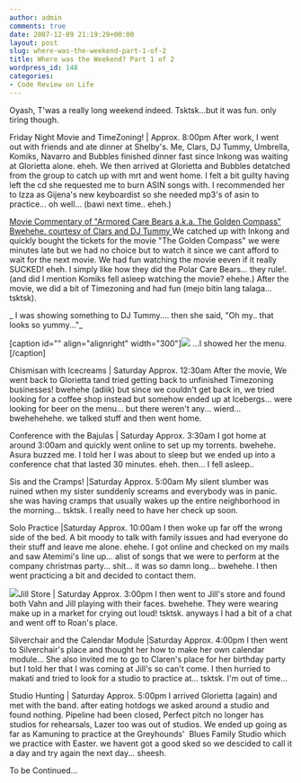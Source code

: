 ```yaml
---
author: admin
comments: true
date: 2007-12-09 21:19:29+00:00
layout: post
slug: where-was-the-weekend-part-1-of-2
title: Where was the Weekend? Part 1 of 2
wordpress_id: 148
categories:
- Code Review on Life
---
```


Oyash, T'was a really long weekend indeed. Tsktsk...but it was fun. only tiring though.

Friday Night Movie and TimeZoning! | Approx. 8:00pm
After work, I went out with friends and ate dinner at Shelby's. Me, Clars, DJ Tummy, Umbrella, Komiks, Navarro and Bubbles finished dinner fast since Inkong was waiting at Glorietta alone. eheh. We then arrived at Glorietta and Bubbles detatched from the group to catch up with mrt and went home. I felt a bit guilty having left the cd she requested me to burn ASIN songs with. I recommended her to Izza as Gijena's new keyboardist so she needed mp3's of asin to practice... oh well... (bawi next time.. eheh.)



[Movie Commentary of "Armored Care Bears a.k.a. The Golden Compass" Bwehehe. courtesy of Clars and DJ Tummy
](http://www.youtube.com/watch?v=iD4luU4a7cs)
We catched up with Inkong and quickly bought the tickets for the movie "The Golden Compass" we were minutes late but we had no choice but to watch it since we cant afford to wait for the next movie. We had fun watching the movie eeven if it really SUCKED! eheh. I simply like how they did the Polar Care Bears... they rule!. (and did I mention Komiks fell asleep watching the movie? ehehe.) After the movie, we did a bit of Timezoning and had fun (mejo bitin lang talaga... tsktsk).

_ I was showing something to DJ Tummy.... then she said, "Oh my.. that looks so yummy..."_




[caption id="" align="alignright" width="300"][![](http://images.laszio.multiply.com/image/1/photos/upload/300x300/R1w0ggoKCBkAAAVNLYo1/Image003.jpg?et=Wbi6NH4kzvrqoLik%2CrBecg&nmid=)](http://images.laszio.multiply.com/image/1/photos/upload/300x300/R1w0ggoKCBkAAAVNLYo1/Image003.jpg?et=Wbi6NH4kzvrqoLik%2CrBecg&nmid=) ...I showed her the menu.[/caption]






Chismisan with Icecreams | Saturday Approx. 12:30am
After the movie, We went back to Glorietta tand tried getting back to unfinished Timezoning businesses! bwehehe (adiik) but since we couldn't get back in, we tried looking for a coffee shop instead but somehow ended up at Icebergs... were looking for beer on the menu... but there weren't any... wierd... bwehehehehe. we talked stuff and then went home.

Conference with the Bajulas | Saturday Approx. 3:30am
I got home at around 3:00am and quickly went online to set up my torrents. bwehehe. Asura buzzed me. I told her I was about to sleep but we ended up into a conference chat that lasted 30 minutes. eheh. then... I fell asleep..

Sis and the Cramps! |Saturday Approx. 5:00am
My silent slumber was ruined wthen my sister sunddenly screams and everybody was in panic. she was having cramps that usually wakes up the entire neighborhood in the morning... tsktsk. I really need to have her check up soon.

Solo Practice |Saturday Approx. 10:00am
I then woke up far off the wrong side of the bed. A bit moody to talk with family issues and had everyone do their stuff and leave me alone. ehehe. I got online and checked on my mails and saw Atemimi's line up... alist of songs that we were to perform at the company christmas party... shit... it was so damn long... bwehehe. I then went practicing a bit and decided to contact them.

[![](http://images.laszio.multiply.com/image/1/photos/upload/300x300/R1w0HAoKCBkAAAHPDgM1/Image005.jpg?et=0R7eApe%2CBTi8zLnE7QxY4A&nmid=)](http://laszio.multiply.com/photos/hi-res/upload/R1w0HAoKCBkAAAHPDgM1)Jill Store | Saturday Approx. 3:00pm
I then went to Jill's store and found both Vahn and Jill playing with their faces. bwehehe. They were wearing make up in a market for crying out loud! tsktsk. anyways I had a bit of a chat and went off to Roan's place.

Silverchair and the Calendar Module |Saturday Approx. 4:00pm
I then went to Silverchair's place and thought her how to make her own calendar module... She also invited me to go to Claren's place for her birthday party but I told her that I was coming at Jill's so can't come. I then hurried to makati and tried to look for a studio to practice at... tsktsk. I'm out of time...
  
Studio Hunting | Saturday Approx. 5:00pm
I arrived Glorietta (again) and met with the band. after eating hotdogs we asked around a studio and found nothing. Pipeline had been closed, Perfect pitch no longer has studios for rehearsals, Lazer too was out of studios. We ended up going as far as Kamuning to practice at the Greyhounds'  Blues Family Studio which we practice with Easter. we havent got a good sked so we descided to call it a day and try again the next day... sheesh.

To be Continued...
